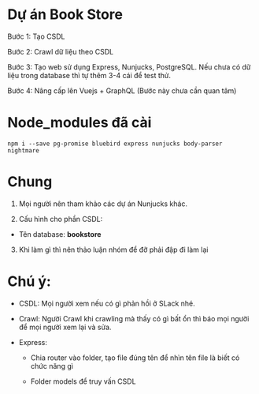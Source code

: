 # Dự án Book Store

Bước 1: Tạo CSDL

Bước 2: Crawl dữ liệu theo CSDL

Bước 3: Tạo web sử dụng Express, Nunjucks, PostgreSQL. Nếu chưa có dữ liệu trong database thì tự thêm 3-4 cái để test thử.

Bước 4: Nâng cấp lên Vuejs + GraphQL (Bước này chưa cần quan tâm)

# Node_modules đã cài

```
npm i --save pg-promise bluebird express nunjucks body-parser nightmare
```

# Chung

1. Mọi người nên tham khảo các dự án Nunjucks khác.

2. Cấu hình cho phần CSDL:

- Tên database: **bookstore**

3. Khi làm gì thì nên thảo luận nhóm để đỡ phải đập đi làm lại

# Chú ý:

- CSDL: Mọi người xem nếu có gì phản hồi ở SLack nhé. 

- Crawl: Người Crawl khi crawling mà thấy có gì bất ổn thì báo mọi người để mọi người xem lại và sửa.

- Express: 

    + Chia router vào folder, tạo file đúng tên để nhìn tên file là biết có chức năng gì
    
    + Folder models để truy vấn CSDL
